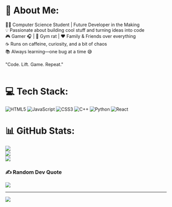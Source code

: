 # 💫 About Me:
👨‍💻 Computer Science Student | Future Developer in the Making<br>💡 Passionate about building cool stuff and turning ideas into code<br>🎮 Gamer 🎧 | 💪 Gym rat | ❤️ Family & Friends over everything<br>☕ Runs on caffeine, curiosity, and a bit of chaos<br>📚 Always learning—one bug at a time 😅<br><br>"Code. Lift. Game. Repeat."<br><br>


# 💻 Tech Stack:
![HTML5](https://img.shields.io/badge/html5-%23E34F26.svg?style=for-the-badge&logo=html5&logoColor=white) ![JavaScript](https://img.shields.io/badge/javascript-%23323330.svg?style=for-the-badge&logo=javascript&logoColor=%23F7DF1E) ![CSS3](https://img.shields.io/badge/css3-%231572B6.svg?style=for-the-badge&logo=css3&logoColor=white) ![C++](https://img.shields.io/badge/c++-%2300599C.svg?style=for-the-badge&logo=c%2B%2B&logoColor=white) ![Python](https://img.shields.io/badge/python-3670A0?style=for-the-badge&logo=python&logoColor=ffdd54) ![React](https://img.shields.io/badge/react-%2320232a.svg?style=for-the-badge&logo=react&logoColor=%2361DAFB)
# 📊 GitHub Stats:
![](https://github-readme-stats.vercel.app/api?username=NATHANIEL6916&theme=dark&hide_border=false&include_all_commits=false&count_private=false)<br/>
![](https://nirzak-streak-stats.vercel.app/?user=NATHANIEL6916&theme=dark&hide_border=false)<br/>
![](https://github-readme-stats.vercel.app/api/top-langs/?username=NATHANIEL6916&theme=dark&hide_border=false&include_all_commits=false&count_private=false&layout=compact)

### ✍️ Random Dev Quote
![](https://quotes-github-readme.vercel.app/api?type=horizontal&theme=radical)

---
[![](https://visitcount.itsvg.in/api?id=NATHANIEL6916&icon=0&color=0)](https://visitcount.itsvg.in)

<!-- Proudly created with GPRM ( https://gprm.itsvg.in ) -->
